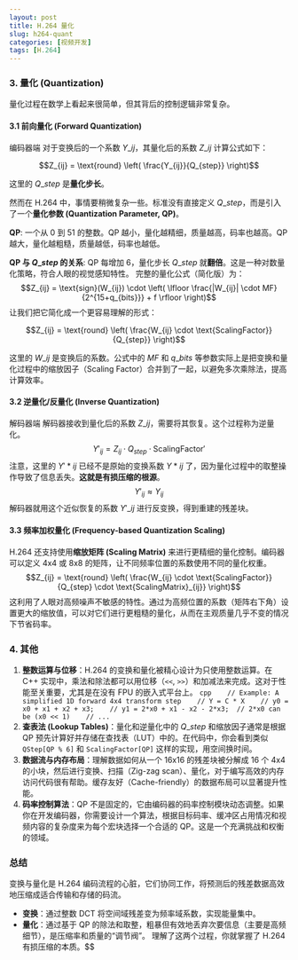 ```yaml
---
layout: post
title: H.264 量化
slug: h264-quant
categories: [视频开发]
tags: [H.264]
---
```


### 3\. 量化 (Quantization)

量化过程在数学上看起来很简单，但其背后的控制逻辑非常复杂。

#### 3.1 前向量化 (Forward Quantization)
编码器端 对于变换后的一个系数 $Y\_{ij}$，其量化后的系数 $Z\_{ij}$ 计算公式如下：

 $$Z_{ij} = \text{round} \left( \frac{Y_{ij}}{Q_{step}} \right)$$

这里的 $Q\_{step}$ 是**量化步长**。

然而在 H.264 中，事情要稍微复杂一些。标准没有直接定义 $Q\_{step}$，而是引入了一个**量化参数 (Quantization Parameter, QP)**。

**QP**: 一个从 0 到 51 的整数。QP 越小，量化越精细，质量越高，码率也越高。QP 越大，量化越粗糙，质量越低，码率也越低。

**QP 与 $Q\_{step}$ 的关系**: QP 每增加 6，量化步长 $Q\_{step}$ 就**翻倍**。这是一种对数量化策略，符合人眼的视觉感知特性。 完整的量化公式（简化版）为：
$$Z_{ij} = \text{sign}(W_{ij}) \cdot \left( \lfloor \frac{|W_{ij}| \cdot MF}{2^{15+q_{bits}}} + f \rfloor \right)$$
让我们把它简化成一个更容易理解的形式：

 $$Z_{ij} = \text{round} \left( \frac{W_{ij} \cdot \text{ScalingFactor}}{Q_{step}} \right)$$

这里的 $W\_{ij}$ 是变换后的系数。公式中的 $MF$ 和 $q\_{bits}$ 等参数实际上是把变换和量化过程中的缩放因子（Scaling Factor）合并到了一起，以避免多次乘除法，提高计算效率。

#### 3.2 逆量化/反量化 (Inverse Quantization)
解码器端 解码器接收到量化后的系数 $Z\_{ij}$，需要将其恢复。这个过程称为逆量化。 $$Y'_{ij} = Z_{ij} \cdot Q_{step} \cdot \text{ScalingFactor}'$$ 注意，这里的 $Y'*{ij}$ 已经不是原始的变换系数 $Y*{ij}$ 了，因为量化过程中的取整操作导致了信息丢失。**这就是有损压缩的根源**。 $$Y'_{ij} \approx Y_{ij}$$ 解码器就用这个近似恢复的系数 $Y'\_{ij}$ 进行反变换，得到重建的残差块。

#### 3.3 频率加权量化 (Frequency-based Quantization Scaling)
H.264 还支持使用**缩放矩阵 (Scaling Matrix)** 来进行更精细的量化控制。编码器可以定义 4x4 或 8x8 的矩阵，让不同频率位置的系数使用不同的量化权重。 $$Z_{ij} = \text{round} \left( \frac{W_{ij} \cdot \text{ScalingFactor}}{Q_{step} \cdot \text{ScalingMatrix}_{ij}} \right)$$ 这利用了人眼对高频噪声不敏感的特性。通过为高频位置的系数（矩阵右下角）设置更大的缩放值，可以对它们进行更粗糙的量化，从而在主观质量几乎不变的情况下节省码率。

### 4\. 其他
1.  **整数运算与位移**：H.264 的变换和量化被精心设计为只使用整数运算。在 C++ 实现中，乘法和除法都可以用位移（`<<`, `>>`）和加减法来完成。这对于性能至关重要，尤其是在没有 FPU 的嵌入式平台上。     ```cpp    // Example: A simplified 1D forward 4x4 transform step    // Y = C * X    // y0 = x0 + x1 + x2 + x3;    // y1 = 2*x0 + x1 - x2 - 2*x3;  // 2*x0 can be (x0 << 1)    // ...    ```
2.  **查表法 (Lookup Tables)**：量化和逆量化中的 $Q\_{step}$ 和缩放因子通常是根据 QP 预先计算好并存储在查找表（LUT）中的。在代码中，你会看到类似 `QStep[QP % 6]` 和 `ScalingFactor[QP]` 这样的实现，用空间换时间。
3.  **数据流与内存布局**：理解数据如何从一个 16x16 的残差块被分解成 16 个 4x4 的小块，然后进行变换、扫描（Zig-zag scan）、量化，对于编写高效的内存访问代码很有帮助。缓存友好（Cache-friendly）的数据布局可以显著提升性能。
4.  **码率控制算法**：QP 不是固定的，它由编码器的码率控制模块动态调整。如果你在开发编码器，你需要设计一个算法，根据目标码率、缓冲区占用情况和视频内容的复杂度来为每个宏块选择一个合适的 QP。这是一个充满挑战和权衡的领域。

### 总结
变换与量化是 H.264 编码流程的心脏，它们协同工作，将预测后的残差数据高效地压缩成适合传输和存储的码流。
- **变换**：通过整数 DCT 将空间域残差变为频率域系数，实现能量集中。
- **量化**：通过基于 QP 的除法和取整，粗暴但有效地丢弃次要信息（主要是高频细节），是压缩率和质量的“调节阀”。 理解了这两个过程，你就掌握了 H.264 有损压缩的本质。$$